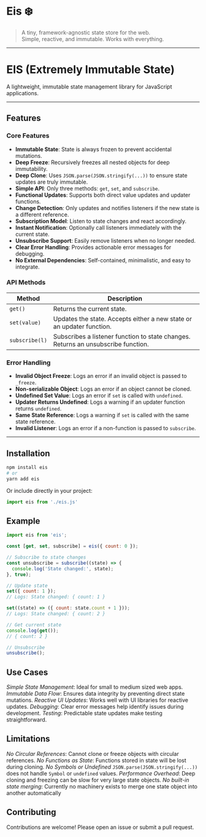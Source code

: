 # Eis ❄️

> A tiny, framework-agnostic state store for the web.  
> Simple, reactive, and immutable. Works with everything.

---

# EIS (Extremely Immutable State)

A lightweight, immutable state management library for JavaScript applications.

---

## Features

### Core Features
- **Immutable State**: State is always frozen to prevent accidental mutations.
- **Deep Freeze**: Recursively freezes all nested objects for deep immutability.
- **Deep Clone**: Uses `JSON.parse(JSON.stringify(...))` to ensure state updates are truly immutable.
- **Simple API**: Only three methods: `get`, `set`, and `subscribe`.
- **Functional Updates**: Supports both direct value updates and updater functions.
- **Change Detection**: Only updates and notifies listeners if the new state is a different reference.
- **Subscription Model**: Listen to state changes and react accordingly.
- **Instant Notification**: Optionally call listeners immediately with the current state.
- **Unsubscribe Support**: Easily remove listeners when no longer needed.
- **Clear Error Handling**: Provides actionable error messages for debugging.
- **No External Dependencies**: Self-contained, minimalistic, and easy to integrate.

### API Methods
| Method         | Description                                                                                     |
|----------------|-------------------------------------------------------------------------------------------------|
| `get()`        | Returns the current state.                                                                       |
| `set(value)`   | Updates the state. Accepts either a new state or an updater function.                           |
| `subscribe(l)` | Subscribes a listener function to state changes. Returns an unsubscribe function.              |

### Error Handling
- **Invalid Object Freeze**: Logs an error if an invalid object is passed to `_freeze`.
- **Non-serializable Object**: Logs an error if an object cannot be cloned.
- **Undefined Set Value**: Logs an error if `set` is called with `undefined`.
- **Updater Returns Undefined**: Logs a warning if an updater function returns `undefined`.
- **Same State Reference**: Logs a warning if `set` is called with the same state reference.
- **Invalid Listener**: Logs an error if a non-function is passed to `subscribe`.

---

## Installation

```bash
npm install eis
# or
yarn add eis
```

Or include directly in your project:

```js
import eis from './eis.js'
```

## Example

```js
import eis from 'eis';

const [get, set, subscribe] = eis({ count: 0 });

// Subscribe to state changes
const unsubscribe = subscribe((state) => {
  console.log('State changed:', state);
}, true);

// Update state
set({ count: 1 });
// Logs: State changed: { count: 1 }

set((state) => ({ count: state.count + 1 }));
// Logs: State changed: { count: 2 }

// Get current state
console.log(get());
// { count: 2 }

// Unsubscribe
unsubscribe();
```

## Use Cases

*Simple State Management*: Ideal for small to medium sized web apps.
*Immutable Data Flow*: Ensures data integrity by preventing direct state mutations.
*Reactive UI Updates*: Works well with UI libraries for reactive updates.
*Debugging*: Clear error messages help identify issues during development.
*Testing*: Predictable state updates make testing straightforward.

## Limitations

*No Circular References*: Cannot clone or freeze objects with circular references.
*No Functions as State*: Functions stored in state will be lost during cloning.
*No Symbols or Undefined* ```JSON.parse(JSON.stringify(...))``` does not handle ```Symbol``` or ```undefined``` values.
*Performance Overhead*: Deep cloning and freezing can be slow for very large state objects.
*No built-in state merging*: Currently no machinery exists to merge one state object into another automatically

## Contributing
Contributions are welcome! Please open an issue or submit a pull request.
